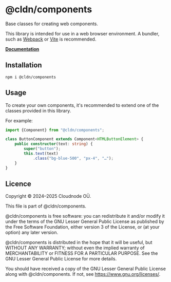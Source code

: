 # @cldn/components

Base classes for creating web components.

This library is intended for use in a web browser environment. A bundler, such as [Webpack](https://webpack.js.org/)
or [Vite](https://vitejs.dev/) is recommended.

[**Documentation**](https://components.cldn.pro)

## Installation

```shell
npm i @cldn/components
```

## Usage

To create your own components, it's recommended to extend one of the classes provided in this library.

For example:

```ts
import {Component} from "@cldn/components";

class ButtonComponent extends Component<HTMLButtonElement> {
    public constructor(text: string) {
        super("button");
        this.text(text)
            .class("bg-blue-500", "px-4", "…");
    }
}
```

## Licence

Copyright © 2024–2025 Cloudnode OÜ.

This file is part of @cldn/components.

@cldn/components is free software: you can redistribute it and/or modify it under the terms of the GNU Lesser General
Public License as published by the Free Software Foundation, either version 3 of the License, or (at your option) any
later version.

@cldn/components is distributed in the hope that it will be useful, but WITHOUT ANY WARRANTY; without even the implied
warranty of MERCHANTABILITY or FITNESS FOR A PARTICULAR PURPOSE. See the GNU Lesser General Public License for more
details.

You should have received a copy of the GNU Lesser General Public License along with @cldn/components. If not,
see https://www.gnu.org/licenses/.
